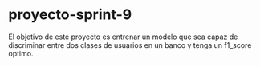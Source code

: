 # proyecto-sprint-9
El objetivo de este proyecto es entrenar un modelo que sea capaz de discriminar entre dos clases de usuarios en un banco y tenga un f1_score optimo.
